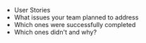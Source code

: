 - User Stories
- What issues your team planned to address
- Which ones were successfully completed
- Which ones didn't and why?
